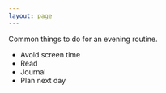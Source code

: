 ```yaml
---
layout: page
---
```


Common things to do for an evening routine.

- Avoid screen time
- Read
- Journal
- Plan next day